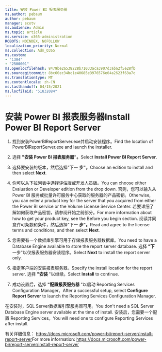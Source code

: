```yaml
---
title: 安装 Power BI 报表服务器
ms.author: pebaum
author: pebaum
manager: scotv
ms.audience: Admin
ms.topic: article
ms.service: o365-administration
ROBOTS: NOINDEX, NOFOLLOW
localization_priority: Normal
ms.collection: Adm_O365
ms.custom:
- "1304"
- "2500001"
ms.openlocfilehash: 8479be2a538228b71033aca3907d3aba2f5e28fb
ms.sourcegitcommit: 8bc60ec34bc1e40685e3976576e04a2623f63a7c
ms.translationtype: MT
ms.contentlocale: zh-CN
ms.lasthandoff: 04/15/2021
ms.locfileid: "51832084"
---
```

# <a name="install-power-bi-report-server"></a><span data-ttu-id="9d9e1-102">安装 Power BI 报表服务器</span><span class="sxs-lookup"><span data-stu-id="9d9e1-102">Install Power BI Report Server</span></span>

1. <span data-ttu-id="9d9e1-103">找到安装PowerBIReportServer.exe并启动安装程序。</span><span class="sxs-lookup"><span data-stu-id="9d9e1-103">Find the location of PowerBIReportServer.exe and launch the installer.</span></span>

2. <span data-ttu-id="9d9e1-104">选择 **"安装 Power BI 报表服务器"。**</span><span class="sxs-lookup"><span data-stu-id="9d9e1-104">Select **Install Power BI Report Server**.</span></span>

3. <span data-ttu-id="9d9e1-105">选择要安装的版本，然后选择"下一 **步"。**</span><span class="sxs-lookup"><span data-stu-id="9d9e1-105">Choose an edition to install and then select **Next**.</span></span>

4. <span data-ttu-id="9d9e1-106">你可以从下拉列表中选择评估版或开发人员版。</span><span class="sxs-lookup"><span data-stu-id="9d9e1-106">You can choose either Evaluation or Developer edition from the drop down.</span></span>  <span data-ttu-id="9d9e1-107">否则，您可以输入从 Power BI 服务或批量许可服务中心获取的服务器的产品密钥。</span><span class="sxs-lookup"><span data-stu-id="9d9e1-107">Otherwise, you can enter a product key for the server that you acquired from either the Power BI service or the Volume License Service Center.</span></span> <span data-ttu-id="9d9e1-108">若要详细了解如何获取产品密钥，请参阅开始之前部分。</span><span class="sxs-lookup"><span data-stu-id="9d9e1-108">For more information about how to get your product key, see the Before you begin section.</span></span> <span data-ttu-id="9d9e1-109">阅读并同意许可条款和条件，然后选择"下一 **步"。**</span><span class="sxs-lookup"><span data-stu-id="9d9e1-109">Read and agree to the license terms and conditions, and then select **Next**.</span></span>

5. <span data-ttu-id="9d9e1-110">您需要有一个数据库引擎可用于存储报表服务器数据库。</span><span class="sxs-lookup"><span data-stu-id="9d9e1-110">You need to have a Database Engine available to store the report server database.</span></span> <span data-ttu-id="9d9e1-111">选择 **"下** 一步"以仅报表服务器安装程序。</span><span class="sxs-lookup"><span data-stu-id="9d9e1-111">Select **Next** to install the report server only.</span></span>

6. <span data-ttu-id="9d9e1-112">指定客户端的安装报表服务器。</span><span class="sxs-lookup"><span data-stu-id="9d9e1-112">Specify the install location for the report server.</span></span> <span data-ttu-id="9d9e1-113">选择 **"安装** "以继续。</span><span class="sxs-lookup"><span data-stu-id="9d9e1-113">Select **Install** to continue.</span></span>

7. <span data-ttu-id="9d9e1-114">成功设置后，选择 **"配置报表服务器** "以启动 Reporting Services Configuration Manager。</span><span class="sxs-lookup"><span data-stu-id="9d9e1-114">After a successful setup, select **Configure Report Server** to launch the Reporting Services Configuration Manager.</span></span>

<span data-ttu-id="9d9e1-115">在安装时，SQL Server数据库引擎服务器可用。</span><span class="sxs-lookup"><span data-stu-id="9d9e1-115">You don't need a SQL Server Database Engine server available at the time of install.</span></span> <span data-ttu-id="9d9e1-116">安装后，您需要一个配置 Reporting Services。</span><span class="sxs-lookup"><span data-stu-id="9d9e1-116">You will need one to configure Reporting Services after install.</span></span>

<span data-ttu-id="9d9e1-117">有关详细信息： https://docs.microsoft.com/power-bi/report-server/install-report-server</span><span class="sxs-lookup"><span data-stu-id="9d9e1-117">For more information: https://docs.microsoft.com/power-bi/report-server/install-report-server</span></span>
